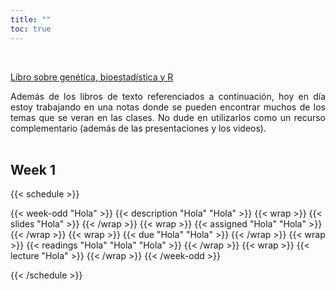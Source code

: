 ```yaml
---
title: ""
toc: true
---
```




<br>

<div class="sds-book">

[Libro sobre genética, bioestadística y R](https://leo4luffy.github.io/libro_genetica_R/)

</div>

<div style="text-align: justify">
Además de los libros de texto referenciados a continuación, hoy en día estoy trabajando en una notas donde se pueden encontrar muchos de los temas que se veran en las clases. No dude en utilizarlos como un recurso complementario (además de las presentaciones y los videos).
</div>

<br>


 ## Week 1 
 {{< schedule >}}

{{< week-odd "Hola" >}}
  {{< description "Hola" "Hola" >}}
  {{< wrap >}}
{{< slides "Hola" >}}
{{< /wrap >}}
  {{< wrap >}}
{{< assigned "Hola" "Hola" >}}
{{< /wrap >}}
  {{< wrap >}}
{{< due "Hola" "Hola" >}}
{{< /wrap >}}
  {{< wrap >}}
{{< readings "Hola" "Hola" "Hola" >}}
{{< /wrap >}}
  {{< wrap >}}
{{< lecture "Hola" >}}
{{< /wrap >}}
{{< /week-odd >}}

{{< /schedule >}}

